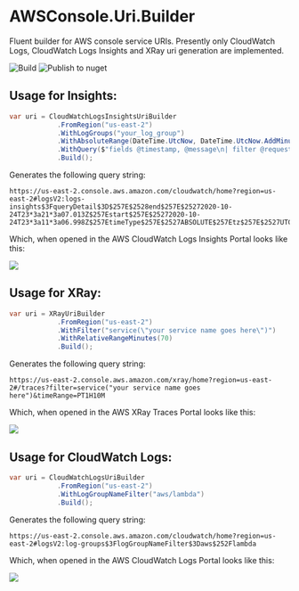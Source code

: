 # AWSConsole.Uri.Builder
Fluent builder for AWS console service URIs.  Presently only CloudWatch Logs, CloudWatch Logs Insights and XRay uri generation are implemented.

![Build](https://github.com/waxtell/AWS.Uri.Builder/workflows/Build/badge.svg)
![Publish to nuget](https://github.com/waxtell/AWS.Uri.Builder/workflows/Publish%20to%20nuget/badge.svg?branch=main)

## Usage for Insights:

``` csharp
var uri = CloudWatchLogsInsightsUriBuilder
            .FromRegion("us-east-2")
            .WithLogGroups("your_log_group")
            .WithAbsoluteRange(DateTime.UtcNow, DateTime.UtcNow.AddMinutes(10), TimeZoneType.UTC)
            .WithQuery($"fields @timestamp, @message\n| filter @requestId = \"your_request_id\"\n| sort @timestamp desc")
            .Build();
```
Generates the following query string:
```
https://us-east-2.console.aws.amazon.com/cloudwatch/home?region=us-east-2#logsV2:logs-insights$3FqueryDetail$3D$257E$2528end$257E$25272020-10-24T23*3a21*3a07.013Z$257Estart$257E$25272020-10-24T23*3a11*3a06.998Z$257EtimeType$257E$2527ABSOLUTE$257Etz$257E$2527UTC$257EeditorString$257E$2527fields*20*40timestamp*2c*20*40message*0a*7c*20filter*20*40requestId*20*3d*20*22your_request_id*22*0a*7c*20sort*20*40timestamp*20desc*0a$257EisLiveTail$257Efalse$257Esource$257E$2528$257E$2527your_log_group$2529$2529
```
Which, when opened in the AWS CloudWatch Logs Insights Portal looks like this:

![](https://raw.githubusercontent.com/waxtell/AWSConsole.Uri.Builder/develop/assets/insightsportal.png)

## Usage for XRay:

``` csharp
var uri = XRayUriBuilder
			.FromRegion("us-east-2")
			.WithFilter("service(\"your service name goes here\")")			
			.WithRelativeRangeMinutes(70)
			.Build();
```
Generates the following query string:
```
https://us-east-2.console.aws.amazon.com/xray/home?region=us-east-2#/traces?filter=service("your service name goes here")&timeRange=PT1H10M
```
Which, when opened in the AWS XRay Traces Portal looks like this:

![](https://raw.githubusercontent.com/waxtell/AWSConsole.Uri.Builder/develop/assets/xrayportal.png)

## Usage for CloudWatch Logs:

``` csharp
var uri = CloudWatchLogsUriBuilder
            .FromRegion("us-east-2")
            .WithLogGroupNameFilter("aws/lambda")
            .Build();
```
Generates the following query string:
```
https://us-east-2.console.aws.amazon.com/cloudwatch/home?region=us-east-2#logsV2:log-groups$3FlogGroupNameFilter$3Daws$252Flambda
```
Which, when opened in the AWS CloudWatch Logs Portal looks like this:

![](https://raw.githubusercontent.com/waxtell/AWSConsole.Uri.Builder/develop/assets/logsportal.png)
